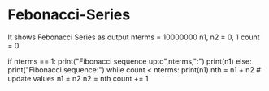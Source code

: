 # Febonacci-Series
It shows Febonacci Series as output
nterms = 10000000
n1, n2 = 0, 1
count = 0

if nterms == 1:
   print("Fibonacci sequence upto",nterms,":")
   print(n1)
else:
   print("Fibonacci sequence:")
   while count < nterms:
       print(n1)
       nth = n1 + n2
       # update values
       n1 = n2
       n2 = nth
       count += 1
